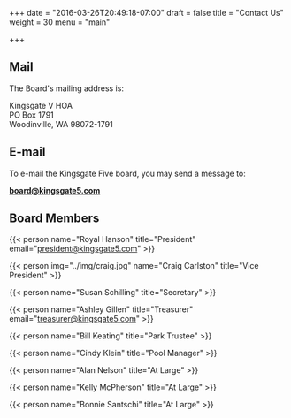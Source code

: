 +++
date = "2016-03-26T20:49:18-07:00"
draft = false
title = "Contact Us"
weight = 30
menu = "main"


+++

## Mail

The Board's mailing address is:

<div class="mail">
    Kingsgate V HOA<br />
    PO  Box 1791<br />
    Woodinville, WA 98072-1791<br />
</div>

## E-mail

To e-mail the Kingsgate Five board, you may send a message to:

**[board@kingsgate5.com](mailto:board@kingsgate5.com)**

## Board Members

{{< person name="Royal Hanson" title="President" email="president@kingsgate5.com" >}}

{{< person img="../img/craig.jpg" name="Craig Carlston" title="Vice President" >}}

{{< person name="Susan Schilling" title="Secretary" >}}

{{< person name="Ashley Gillen" title="Treasurer" email="treasurer@kingsgate5.com" >}}

{{< person name="Bill Keating" title="Park Trustee" >}}

{{< person name="Cindy Klein" title="Pool Manager" >}}

{{< person name="Alan Nelson" title="At Large" >}}

{{< person name="Kelly McPherson" title="At Large" >}}

{{< person name="Bonnie Santschi" title="At Large" >}}

